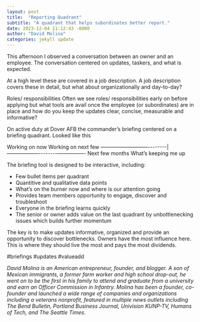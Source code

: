 ```yaml
---
layout: post
title:  "Reporting Quadrant"
subtitle: "A quadrant that helps subordinates better report."
date: 2023-12-04 11:12:43 -0800
author: "David Molina"
categories: jekyll update
---
```


This afternoon I observed a conversation between an owner and an employee. The conversation centered on updates, taskers, and what is expected.

At a high level these are covered in a job description. A job description covers these in detail, but what about organizationally and day-to-day?

Roles/ responsibilities
Often we see roles/ responsibilities early on before applying but what tools are avail once the employee (or subordinates) are in place and how do you keep the updates clear, concise, measurable and informative?

On active duty at Dover AFB the commander’s briefing centered on a briefing quadrant. Looked like this

Working on now       Working on next few
—————————--------|——————--------—————-
Next few months      What’s keeping me up

The briefing tool is designed to be interactive, including:
- Few bullet items per quadrant
- Quantitive and qualitative data points
- What’s on the burner now and where is our attention going
- Provides team members opportunity to engage, discover and troubleshoot
- Everyone in the briefing learns quickly
- The senior or owner adds value on the last quadrant by unbottlenecking issues which builds further momentum

The key is to make updates informative, organized and provide an opportunity to discover bottlenecks. Owners have the most influence here. This is where they should live the most and pays the most dividends.

#briefings #updates #valueadd

*David Molina is an American entrepreneur, founder, and blogger. A son of Mexican immigrants, a former farm worker and high school drop-out, he went on to be the first in his family to attend and graduate from a university and earn an Officer Commission in Infantry. Molina has been a founder, co-founder and launched a wide range of companies and organizations including a veterans nonprofit, featured in multiple news outlets including The Bend Bulletin, Portland Business Journal, Univision KUNP-TV, Humans of Tech, and The Seattle Times.*
